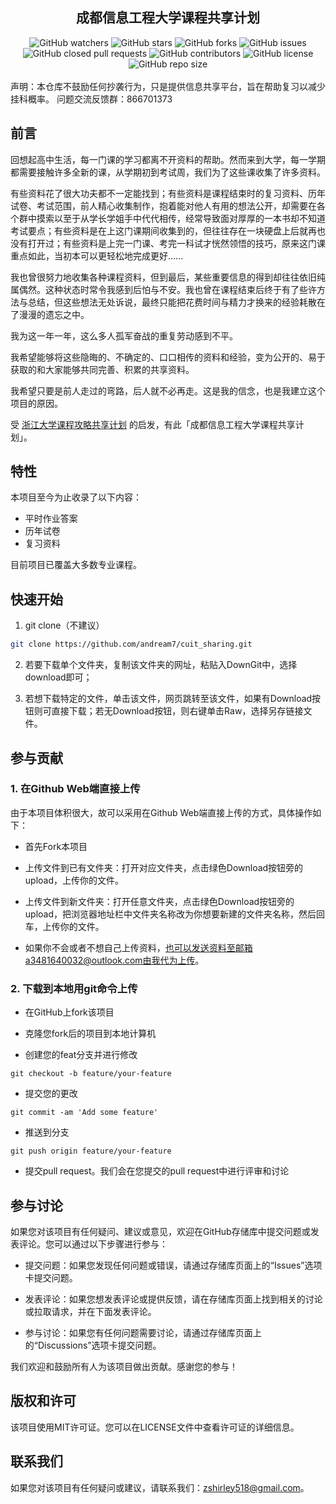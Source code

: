 <div align="center">
  <h2>成都信息工程大学课程共享计划</h3>

  <img style="display: inline-block;" src="https://img.shields.io/github/watchers/andream7/cuit_sharing" alt="GitHub watchers" />
  <a href="https://github.com/andream7/cuit_sharing/stargazers"><img style="display: inline-block;" src="https://img.shields.io/github/stars/andream7/cuit_sharing" alt="GitHub stars" /></a>
  <a href="https://github.com/andream7/cuit_sharing/network"><img style="display: inline-block;" src="https://img.shields.io/github/forks/andream7/cuit_sharing" alt="GitHub forks" /></a>
  <a href="https://github.com/andream7/cuit_sharing/issues"><img style="display: inline-block;" src="https://img.shields.io/github/issues/andream7/cuit_sharing" alt="GitHub issues" /></a>
  <a href="https://github.com/andream7/cuit_sharing/pulls"><img style="display: inline-block;" src="https://img.shields.io/github/issues-pr-closed-raw/andream7/cuit_sharing" alt="GitHub closed pull requests" /></a>
  <img style="display: inline-block;" src="https://img.shields.io/github/contributors/andream7/cuit_sharing" alt="GitHub contributors" />
  <a href="https://github.com/andream7/cuit_sharing/blob/main/LICENSE"><img style="display: inline-block;" src="https://img.shields.io/github/license/andream7/cuit_sharing" alt="GitHub license" /></a>
  <img style="display: inline-block;" src="https://img.shields.io/github/repo-size/andream7/cuit_sharing" alt="GitHub repo size" />
</div>

<br>
声明：本仓库不鼓励任何抄袭行为，只是提供信息共享平台，旨在帮助复习以减少挂科概率。
问题交流反馈群：866701373

## 前言

回想起高中生活，每一门课的学习都离不开资料的帮助。然而来到大学，每一学期都需要接触许多全新的课，从学期初到考试周，我们为了这些课收集了许多资料。

有些资料花了很大功夫都不一定能找到；有些资料是课程结束时的复习资料、历年试卷、考试范围，前人精心收集制作，抱着能对他人有用的想法公开，却需要在各个群中摸索以至于从学长学姐手中代代相传，经常导致面对厚厚的一本书却不知道考试要点；有些资料是在上这门课期间收集到的，但往往存在一块硬盘上后就再也没有打开过；有些资料是上完一门课、考完一科试才恍然领悟的技巧，原来这门课重点如此，当初本可以更轻松地完成更好……

我也曾很努力地收集各种课程资料，但到最后，某些重要信息的得到却往往依旧纯属偶然。这种状态时常令我感到后怕与不安。我也曾在课程结束后终于有了些许方法与总结，但这些想法无处诉说，最终只能把花费时间与精力才换来的经验耗散在了漫漫的遗忘之中。

我为这一年一年，这么多人孤军奋战的重复劳动感到不平。

我希望能够将这些隐晦的、不确定的、口口相传的资料和经验，变为公开的、易于获取的和大家能够共同完善、积累的共享资料。

我希望只要是前人走过的弯路，后人就不必再走。这是我的信念，也是我建立这个项目的原因。

受 [浙江大学课程攻略共享计划](https://github.com/QSCTech/zju-icicles) 的启发，有此「成都信息工程大学课程共享计划」。

##  特性
本项目至今为止收录了以下内容：

- 平时作业答案
- 历年试卷
- 复习资料

目前项目已覆盖大多数专业课程。

##  快速开始

1. git clone（不建议）

```bash
git clone https://github.com/andream7/cuit_sharing.git
```

2. 若要下载单个文件夹，复制该文件夹的网址，粘贴入DownGit中，选择download即可；

3. 若想下载特定的文件，单击该文件，网页跳转至该文件，如果有Download按钮则可直接下载；若无Download按钮，则右键单击Raw，选择另存链接文件。

## 参与贡献
  
### 1. 在Github Web端直接上传

由于本项目体积很大，故可以采用在Github Web端直接上传的方式，具体操作如下：

- 首先Fork本项目

- 上传文件到已有文件夹：打开对应文件夹，点击绿色Download按钮旁的upload，上传你的文件。

- 上传文件到新文件夹：打开任意文件夹，点击绿色Download按钮旁的upload，把浏览器地址栏中文件夹名称改为你想要新建的文件夹名称，然后回车，上传你的文件。

- 如果你不会或者不想自己上传资料，也可以发送资料至邮箱a3481640032@outlook.com由我代为上传。

### 2. 下载到本地用git命令上传

  - 在GitHub上fork该项目

  - 克隆您fork后的项目到本地计算机
  
  - 创建您的feat分支并进行修改
  
  ```
  git checkout -b feature/your-feature
  ```
  - 提交您的更改
  
  ```
  git commit -am 'Add some feature'
  ```
  
  - 推送到分支
  
  ```
  git push origin feature/your-feature
  ```
  
  - 提交pull request。我们会在您提交的pull request中进行评审和讨论
  
## 参与讨论

如果您对该项目有任何疑问、建议或意见，欢迎在GitHub存储库中提交问题或发表评论。您可以通过以下步骤进行参与：

- 提交问题：如果您发现任何问题或错误，请通过存储库页面上的“Issues”选项卡提交问题。

- 发表评论：如果您想发表评论或提供反馈，请在存储库页面上找到相关的讨论或拉取请求，并在下面发表评论。

- 参与讨论：如果您有任何问题需要讨论，请通过存储库页面上的“Discussions”选项卡提交问题。

我们欢迎和鼓励所有人为该项目做出贡献。感谢您的参与！
  
## 版权和许可

该项目使用MIT许可证。您可以在LICENSE文件中查看许可证的详细信息。

## 联系我们

如果您对该项目有任何疑问或建议，请联系我们：zshirley518@gmail.com。

